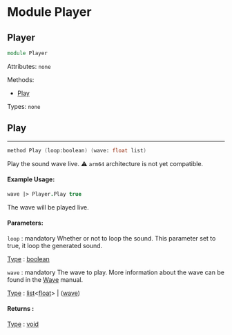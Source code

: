 # Module Player

## Player
```fsharp
module Player
```
Attributes:
`none`

Methods:
- [Play](#play)

Types:
`none`

## Play
---
```fsharp
method Play (loop:boolean) (wave: float list)
```
Play the sound wave live.
:warning: `arm64` architecture is not yet compatible.

#### Example Usage:
```fsharp
wave |> Player.Play true
```
The wave will be played live.

#### Parameters:
`loop` : mandatory
Whether or not to loop the sound.
This parameter set to true, it loop the generated sound.

<ins>Type</ins> : [boolean](https://docs.microsoft.com/en-us/dotnet/api/system.boolean?view=net-6.0)

`wave` : mandatory
The wave to play.
More information about the wave can be found in the [Wave](/ALGOSUP_2022_PROJECT_B/_posts/audio/wave) manual.

<ins>Type</ins> : [list](https://docs.microsoft.com/en-us/dotnet/api/system.collections.generic.list-1?view=net-6.0)<[float](https://docs.microsoft.com/en-us/dotnet/api/system.double?view=net-6.0)> | ([wave](/ALGOSUP_2022_Project_3_B/_posts/audio/wave))

#### Returns :
<ins>Type</ins> : [void](https://docs.microsoft.com/en-us/dotnet/api/system.void?view=net-6.0)